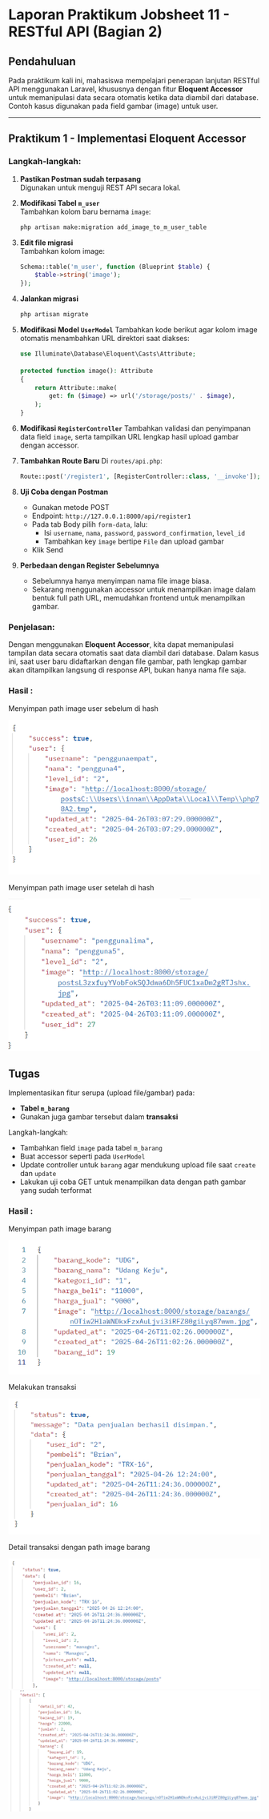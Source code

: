 # Laporan Praktikum Jobsheet 11 - RESTful API (Bagian 2)

## Pendahuluan

Pada praktikum kali ini, mahasiswa mempelajari penerapan lanjutan RESTful API menggunakan Laravel, khususnya dengan fitur **Eloquent Accessor** untuk memanipulasi data secara otomatis ketika data diambil dari database. Contoh kasus digunakan pada field gambar (image) untuk user.

---

## Praktikum 1 - Implementasi Eloquent Accessor

### Langkah-langkah:

1. **Pastikan Postman sudah terpasang**  
   Digunakan untuk menguji REST API secara lokal.

2. **Modifikasi Tabel `m_user`**  
   Tambahkan kolom baru bernama `image`:
   ```bash
   php artisan make:migration add_image_to_m_user_table
   ```

3. **Edit file migrasi**  
   Tambahkan kolom image:
   ```php
   Schema::table('m_user', function (Blueprint $table) {
       $table->string('image');
   });
   ```

4. **Jalankan migrasi**
   ```bash
   php artisan migrate
   ```

5. **Modifikasi Model `UserModel`**
   Tambahkan kode berikut agar kolom image otomatis menambahkan URL direktori saat diakses:
   ```php
   use Illuminate\Database\Eloquent\Casts\Attribute;

   protected function image(): Attribute
   {
       return Attribute::make(
           get: fn ($image) => url('/storage/posts/' . $image),
       );
   }
   ```

6. **Modifikasi `RegisterController`**
   Tambahkan validasi dan penyimpanan data field `image`, serta tampilkan URL lengkap hasil upload gambar dengan accessor.

7. **Tambahkan Route Baru**
   Di `routes/api.php`:
   ```php
   Route::post('/register1', [RegisterController::class, '__invoke']);
   ```

8. **Uji Coba dengan Postman**
   - Gunakan metode POST
   - Endpoint: `http://127.0.0.1:8000/api/register1`
   - Pada tab Body pilih `form-data`, lalu:
     - Isi `username`, `nama`, `password`, `password_confirmation`, `level_id`
     - Tambahkan key `image` bertipe `File` dan upload gambar
   - Klik Send

9. **Perbedaan dengan Register Sebelumnya**
   - Sebelumnya hanya menyimpan nama file image biasa.
   - Sekarang menggunakan accessor untuk menampilkan image dalam bentuk full path URL, memudahkan frontend untuk menampilkan gambar.

### Penjelasan:
Dengan menggunakan **Eloquent Accessor**, kita dapat memanipulasi tampilan data secara otomatis saat data diambil dari database. Dalam kasus ini, saat user baru didaftarkan dengan file gambar, path lengkap gambar akan ditampilkan langsung di response API, bukan hanya nama file saja.

### Hasil :
<p>Menyimpan path image user sebelum di hash</p>
<img src="Image/p1-1.png"><br>
<p>Menyimpan path image user setelah di hash</p>
<img src="Image/p1-2.png"><br>

## Tugas
Implementasikan fitur serupa (upload file/gambar) pada:
- **Tabel `m_barang`**
- Gunakan juga gambar tersebut dalam **transaksi**

Langkah-langkah:
- Tambahkan field `image` pada tabel `m_barang`
- Buat accessor seperti pada `UserModel`
- Update controller untuk `barang` agar mendukung upload file saat `create` dan `update`
- Lakukan uji coba GET untuk menampilkan data dengan path gambar yang sudah terformat

### Hasil :
<p>Menyimpan path image barang</p>
<img src="Image/t1.png"><br>
<p>Melakukan transaksi</p>
<img src="Image/t1-2.png"><br>
<p>Detail transaksi dengan path image barang</p>
<img src="Image/t1-3.png"><br>
<img src="Image/t1-4.png"><br>